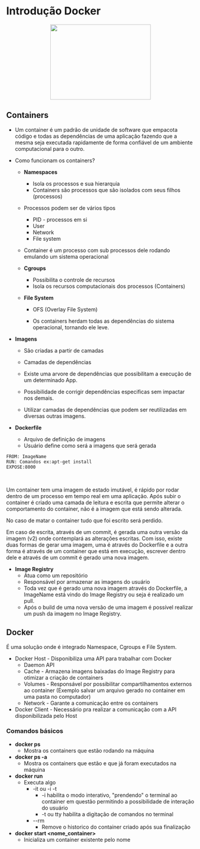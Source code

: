 # Introdução Docker

<p align="center">
  <img width="269" height="201" src="https://d1.awsstatic.com/training-and-certification/certification-badges/AWS-Certified-Cloud-Practitioner_badge.634f8a21af2e0e956ed8905a72366146ba22b74c.png">
</p>


## Containers

- Um container é um padrão de unidade de software que empacota código e todas as dependências de uma aplicação fazendo que a mesma seja executada rapidamente de forma confiável de um ambiente computacional para o outro.

- Como funcionam os containers?

  - **Namespaces**

    - Isola os processos e sua hierarquia
    - Containers são processos que são isolados com seus filhos (processos)

  - Processos podem ser de vários tipos

    - PID - processos em si
    - User 
    - Network
    - File system

  - Container é um processo com sub processos dele rodando emulando um sistema operacional

  - **Cgroups**

    - Possibilita o controle de recursos
    - Isola os recursos computacionais dos processos (Containers)

  - **File System**

    - OFS (Overlay File System)

    - Os containers herdam todas as dependências do sistema operacional, tornando ele leve.

      

- **Imagens**

  - São criadas a partir de camadas

  - Camadas de dependências

  - Existe uma arvore de dependências que possibilitam a execução de um determinado App.

  - Possibilidade de corrigir dependências especificas sem impactar nos demais.

  - Utilizar camadas de dependências que podem ser reutilizadas em diversas outras imagens.

    

- **Dockerfile**

  - Arquivo de definição de imagens
  - Usuário define como será a imagens que será gerada

```
FROM: ImageName
RUN: Comandos ex:apt-get install
EXPOSE:8000
```

​		

Um container tem uma imagem de estado imutável, é rápido por rodar dentro de um processo em tempo real em uma aplicação. Após subir o container é criado uma camada de leitura e escrita que permite alterar o comportamento do container, não é a imagem que está sendo alterada. 

No caso de matar o container tudo que foi escrito será perdido.

Em caso de escrita, através de um commit, é gerada uma outra versão da imagem (v2) onde contemplará as alterações escritas. Com isso, existe duas formas de gerar uma imagem, uma é através do Dockerfile e a outra forma é através de um container que está em execução, escrever dentro dele e através de um commit é gerado uma nova imagem.

- **Image Registry**
  - Atua como um repositório
  - Responsável por armazenar as imagens do usuário
  - Toda vez que é gerado uma nova imagem através do Dockerfile, a ImageName está vindo do Image Registry ou seja é realizado um pull.
  - Após o build de uma nova versão de uma imagem é possível realizar um push da imagem no Image Registry.



## Docker

É uma solução onde é integrado Namespace, Cgroups e File System.

- Docker Host - Disponibiliza uma API para trabalhar com Docker
  - Daemon API
  - Cache - Armazena imagens baixadas do Image Registry para otimizar a criação de containers
  - Volumes - Responsável por possibilitar compartilhamentos externos ao container (Exemplo salvar um arquivo gerado no container em uma pasta no computador)
  - Network -  Garante a comunicação entre os containers
- Docker Client - Necessário pra realizar a comunicação com a API disponibilizada pelo Host



### Comandos básicos

- **docker ps**
  - Mostra os containers que estão rodando na máquina
- **docker ps -a**
  - Mostra os containers que estão e que já foram executados na máquina
- **docker run**
  - Executa algo
    - -it ou -i -t
      - -i habilita o modo interativo, "prendendo" o terminal ao container em questão permitindo a possibilidade de interação do usuário
      - -t ou tty habilita a digitação de comandos no terminal
    - --rm
      - Remove o historico do container criado após sua finalização
- **docker start <nome_container>**
  - Inicializa um container existente pelo nome
